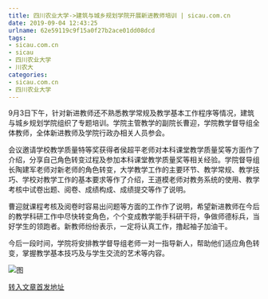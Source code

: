 ```yaml
---
title: 四川农业大学->建筑与城乡规划学院开展新进教师培训 | sicau.com.cn
date: 2019-09-04 12:43:25
urlname: 62e59119c9f15a0f27b2ace01dd08dcd
tags: 
- sicau.com.cn
- sicau
- 四川农业大学
- 川农大
categories:
- sicau.com.cn
- 四川农业大学
---
```



9月3日下午，针对新进教师还不熟悉教学常规及教学基本工作程序等情况，建筑与城乡规划学院组织了专题培训。学院主管教学的副院长曹迎，学院教学督导组全体教师，全体新进教师及学院行政办相关人员参会。

会议邀请学校教学质量特等奖获得者侯超平老师对本科课堂教学质量奖等方面作了介绍，分享自己角色转变过程及参加本科课堂教学质量奖等相关经验。学院督导组长陶建军老师对新老师的角色转变，大学教学工作的主要环节、教学常规、教学技巧、学校对教学工作的基本要求等作了介绍，王道模老师对教务系统的使用、教学考核中试卷出题、阅卷、成绩构成、成绩提交等作了说明。

曹迎就课程考核及阅卷时容易出问题等方面的工作作了说明，希望新进教师在今后的教学科研工作中尽快转变角色，个个变成教学能手科研干将，争做师德标兵，当好学生的领跑者。新教师纷纷表示，一定将认真工作，撸起袖子加油干。

今后一段时间，学院将安排教学督导组老师一对一指导新人，帮助他们适应角色转变，掌握教学基本技巧及与学生交流的艺术等内容。



![图](https://news.sicau.edu.cn/__local/7/CE/E3/4C099C77B66EE61CE68339F0DBC_2FC3BEEF_1A822.png)

[转入文章首发地址](https://news.sicau.edu.cn/info/1078/53141.htm)